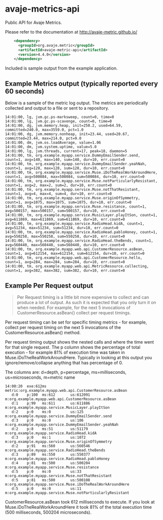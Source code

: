 # avaje-metrics-api

Public API for Avaje Metrics.

Please refer to the documentation at http://avaje-metric.github.io/

```xml
    <dependency>
      <groupId>org.avaje.metric</groupId>
      <artifactId>avaje-metric-api</artifactId>
      <version>4.4.0</version>
    </dependency>
```

Included is sample output from the example application.


## Example Metrics output (typically reported every 60 seconds)  
Below is a sample of the metric log output. The metrics are periodically collected 
and output to a file or sent to a repository.

```console
14:01:00, lg, jvm.gc.ps-marksweep, count=0, time=0
14:01:00, lg, jvm.gc.ps-scavenge, count=0, time=0
14:01:00, dg, jvm.memory.heap, init=250.2, used=64.59, committed=240.0, max=3559.0, pct=1.0
14:01:00, dg, jvm.memory.nonheap, init=23.44, used=20.67, committed=23.44, max=214.0, pct=9.0
14:01:00, dm, jvm.os.loadAverage, value=1.06
14:01:00, dm, jvm.system.uptime, value=5.0
14:01:00, lg, jvm.threads, current=17, peak=18, daemon=5
14:01:00, tm, org.example.myapp.service.DummyEmailSender.send, count=1, avg=140, max=140, sum=140, dur=10, err.count=0
14:01:00, tm, org.example.myapp.service.DummyEmailSender.yeahNah, count=1, avg=128, max=128, sum=128, dur=10, err.count=0
14:01:00, tm, org.example.myapp.service.Muse.iDoTheRealWorkAroundHere, count=1, avg=500084, max=500084, sum=500084, dur=10, err.count=0
14:01:00, tm, org.example.myapp.service.Muse.notParticularlyResistant, count=1, avg=2, max=2, sum=2, dur=10, err.count=0
14:01:00, tm, org.example.myapp.service.Muse.notThatResistant, count=1, avg=4, max=4, sum=4, dur=10, err.count=0
14:01:00, tm, org.example.myapp.service.Muse.originOfSymmetry, count=1, avg=1075, max=1075, sum=1075, dur=10, err.count=0
14:01:00, tm, org.example.myapp.service.Muse.resistance, count=1, avg=500157, max=500157, sum=500157, dur=10, err.count=0
14:01:00, tm, org.example.myapp.service.MusicLayer.playItSon, count=1, avg=611869, max=611869, sum=611869, dur=10, err.count=0
14:01:00, tm, org.example.myapp.service.RadioHead.kidA, count=1, avg=51234, max=51234, sum=51234, dur=10, err.count=0
14:01:00, tm, org.example.myapp.service.RadioHead.pabloHoney, count=1, avg=550258, max=550258, sum=550258, dur=10, err.count=0
14:01:00, tm, org.example.myapp.service.RadioHead.theBends, count=1, avg=560440, max=560440, sum=560440, dur=10, err.count=0
14:01:00, tm, org.example.myapp.web.api.CustomerResource.asBean, count=1, avg=612154, max=612154, sum=612154, dur=10, err.count=0
14:01:00, tm, org.example.myapp.web.api.CustomerResource.hello, count=1, avg=284, max=284, sum=284, dur=10, err.count=0
14:01:00, tm, org.example.myapp.web.api.MetricResource.collecting, count=1, avg=382, max=382, sum=382, dur=10, err.count=0
```

## Example Per Request output 

> Per Request timing is a little bit more expensive to collect and can produce a lot of output. As such it is expected that you only turn it on when needed. For example, for the next 5 invocations of CustomerResource.asBean() collect per request timings.

Per request timing can be set for specific timing metrics - for example, collect per request timing on the next 5 invocations of the CustomerResource.asBean() method. 

Per request timing output shows the nested calls and where the time went for that single request. The p column shows the percentage of total execution - for example 81% of execution time was taken in Muse.iDoTheRealWorkAroundHere.  Typically in looking at this output you ignore/remove/collapse anything that has percentage of 0.

The columns are: d=depth, p=percentage, ms=milliseconds, us=microseconds, m=metric name

```console
14:00:20  exe:612ms  metric:org.example.myapp.web.api.CustomerResource.asBean
   d:0    p:100  ms:612       us:612091       m:org.example.myapp.web.api.CustomerResource.asBean
   d:1    p:99   ms:611       us:611886          m:org.example.myapp.service.MusicLayer.playItSon
   d:2    p:0    ms:0         us:125                m:org.example.myapp.service.DummyEmailSender.send
   d:3    p:0    ms:0         us:106                   m:org.example.myapp.service.DummyEmailSender.yeahNah
   d:2    p:8    ms:51        us:51179              m:org.example.myapp.service.RadioHead.kidA
   d:3    p:0    ms:1         us:1072                  m:org.example.myapp.service.Muse.originOfSymmetry
   d:2    p:91   ms:560       us:560546             m:org.example.myapp.service.RadioHead.theBends
   d:3    p:89   ms:550       us:550377                m:org.example.myapp.service.RadioHead.pabloHoney
   d:4    p:81   ms:500       us:500204                   m:org.example.myapp.service.Muse.resistance
   d:5    p:0    ms:0         us:33                          m:org.example.myapp.service.Muse.notThatResistant
   d:5    p:81   ms:500       us:500108                      m:org.example.myapp.service.Muse.iDoTheRealWorkAroundHere
   d:5    p:0    ms:0         us:11                          m:org.example.myapp.service.Muse.notParticularlyResistant
```
CustomerResource.asBean took 612 milliseconds to execute. If you look at Muse.iDoTheRealWorkAroundHere it took 81% of the total execution time (500 milliseconds, 500204 microseconds). 


